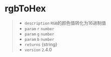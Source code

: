 # rgbToHex

> - `description` `RGB`的颜色值转化为16进制值
> - `param` `r` `number`
> - `param` `g` `number`
> - `param` `b` `number`
> - `returns` {string}
> - `version` `2`.4.0
